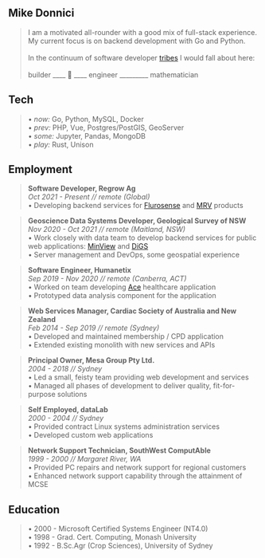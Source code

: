 ## Mike Donnici

> I am a motivated all-rounder with a good mix of full-stack experience.<br>
> My current focus is on backend development with Go and Python.<br>
> <br>
> In the continuum of software
> developer [tribes](https://josephg.com/blog/3-tribes/) I would fall about
> here:<br>
> <br>
> builder ____ :construction_worker: ____ engineer _________ mathematician

## Tech

> • _now:_ Go, Python, MySQL, Docker<br>
> • _prev:_ PHP, Vue, Postgres/PostGIS, GeoServer<br>
> • _some:_ Jupyter, Pandas, MongoDB<br>
> • _play:_ Rust, Unison

## Employment

> **Software Developer, Regrow Ag**<br>
> _Oct 2021 - Present // remote (Global)_<br>
> • Developing backend services
> for [Flurosense](https://www.regrow.ag/flurosense)
> and [MRV](https://www.regrow.ag/mrv) products

> **Geoscience Data Systems Developer, Geological Survey of NSW**<br>
> _Nov 2020 - Oct 2021 // remote (Maitland, NSW)_<br>
> • Work closely with data team to develop backend services
> for public web applications: [MinView](https://minview.geoscience.nsw.gov.au/)
> and [DiGS](https://search.geoscience.nsw.gov.au/)<br>
> • Server management and DevOps, some geospatial experience

> **Software Engineer, Humanetix**<br>
> _Sep 2019 - Nov 2020 // remote (Canberra, ACT)_<br>
> • Worked on team developing [Ace](https://www.humanetix.com.au/ace) healthcare
> application<br>
> • Prototyped data analysis component for the application

> **Web Services Manager, Cardiac Society of Australia and New Zealand**<br>
> _Feb 2014 - Sep 2019 // remote (Sydney)_<br>
> • Developed and maintained membership / CPD application<br>
> • Extended existing monolith with new services and APIs

> **Principal Owner, Mesa Group Pty Ltd.**<br>
> _2004 - 2018 // Sydney_<br>
> • Led a small, feisty team providing web development and services<br>
> • Managed all phases of development to deliver quality, fit-for-purpose
> solutions

> **Self Employed, dataLab**<br>
> _2000 - 2004 // Sydney_<br>
> • Provided contract Linux systems administration services<br>
> • Developed custom web applications

> **Network Support Technician, SouthWest ComputAble**</br>
> _1999 - 2000 // Margaret River, WA_<br>
> • Provided PC repairs and network support for regional customers<br>
> • Enhanced network support capability through the attainment of MCSE

## Education

> • 2000 - Microsoft Certified Systems Engineer (NT4.0)<br>
> • 1998 - Grad. Cert. Computing, Monash University<br>
> • 1992 - B.Sc.Agr (Crop Sciences), University of Sydney
